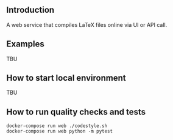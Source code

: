 ## Introduction
A web service that compiles LaTeX files online via UI or API call.

## Examples
TBU

## How to start local environment
TBU

## How to run quality checks and tests
```
docker-compose run web ./codestyle.sh
docker-compose run web python -m pytest
```